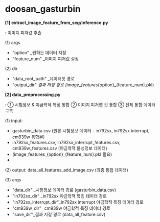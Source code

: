 # doosan_gasturbin

<b> [1] extract_image_feature_from_seg/inference.py </b>

: 이미지 피쳐값 추출

(1) args
  - "option" _원하는 데이터 지정
  - "feature_num" _이미지 피쳐값 설정
    
(2) dir
  - "data_root_path" _데이터셋 경로
  - "output_dir" _결과 저장 경로 (image_features_{option}_{feature_num}.pkl)

<b> [2] data_preprocessing.py </b>

: ① 시험정보 & 야금학적 특징 통합  ② 이미지 피쳐맵 간 통합  ③ 전체 통합 데이터 구축

(1) input:
  - gasturbin_data.csv (원본 시험정보 데이터 - in792sx, in792sx interrupt, cm939w 통합본)
  - in792sx_features.csv, in792sx_interrupt_features.csv, cm939w_features.csv (야금학적 물성정보 데이터)
  -  (image_features_{option}_{feature_num}.pkl 필요)
  -  
(2) output: data_all_features_add_image.csv (최종 통합 데이터)

(3) args
  - "data_dir" _시험정보 데이터 경로 (gasturbin_data.csv)
  - "in792sx_dir" _in792sx 야금학적 특징 데이터 경로
  - "in792sx_interrupt_dir"_in792sx interrupt 야금학적 특징 데이터 경로
  - "cm939w_dir" _cm939w 야금학적 특징 데이터 경로 
  - "save_dir"_결과 저장 경로 (data_all_feature.csv)
    
